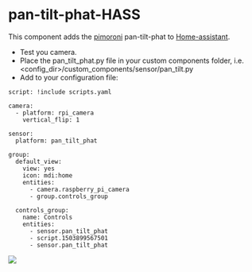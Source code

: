 # pan-tilt-phat-HASS
This component adds the [pimoroni](https://shop.pimoroni.com/products/pan-tilt-hat) pan-tilt-phat to [Home-assistant](https://home-assistant.io/).

* Test you camera.
* Place the pan_tilt_phat.py file in your custom components folder, i.e. <config_dir>/custom_components/sensor/pan_tilt.py
* Add to your configuration file:

```
script: !include scripts.yaml

camera:
  - platform: rpi_camera
    vertical_flip: 1

sensor:
  platform: pan_tilt_phat

group:
  default_view:
    view: yes
    icon: mdi:home
    entities:
      - camera.raspberry_pi_camera
      - group.controls_group

  controls_group:
    name: Controls
    entities:
      - sensor.pan_tilt_phat
      - script.1503899567501
      - sensor.pan_tilt_phat
```

<img src="https://github.com/robmarkcole/pan-tilt-phat-HASS/blob/master/my_pan_tilt.png">
